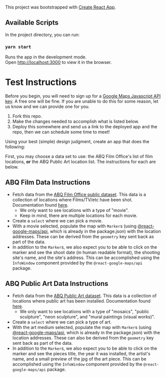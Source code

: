 This project was bootstrapped with [Create React App](https://github.com/facebook/create-react-app).

## Available Scripts

In the project directory, you can run:

### `yarn start`

Runs the app in the development mode.<br />
Open [http://localhost:3000](http://localhost:3000) to view it in the browser.

# Test Instructions

Before you begin, you will need to sign up for a [Google Maps Javascript API key](https://developers.google.com/maps/documentation/javascript/get-api-key). A free one will be fine. If you are unable to do this for some reason, let us know and we can provide one for you.

1. Fork this repo.
2. Make the changes needed to accomplish what is listed below.
3. Deploy this somewhere and send us a link to the deployed app and the repo, then we can schedule some time to meet!

Using your best (simple) design judgment, create an app that does the following:

First, you may choose a data set to use: the ABQ Film Office's list of film locations, **or** the ABQ Public Art location list. The instructions for each are below.

## ABQ Film Data Instructions

- Fetch data from the [ABQ Film Office public dataset](https://coagisweb.cabq.gov/arcgis/rest/services/public/FilmLocations/MapServer/0/query?where=1%3D1&text=&objectIds=&time=&geometry=&geometryType=esriGeometryEnvelope&inSR=&spatialRel=esriSpatialRelIntersects&relationParam=&outFields=*&returnGeometry=true&maxAllowableOffset=&geometryPrecision=&outSR=4326&returnIdsOnly=false&returnCountOnly=false&orderByFields=&groupByFieldsForStatistics=&outStatistics=&returnZ=false&returnM=false&gdbVersion=&f=pjson). This data is a collection of locations where Films/TV/etc have been shot. Documentation found [here](http://data.cabq.gov/business/filmlocations/MetaData.pdf).
    - We only want to see locations with a type of "movie".
    - Keep in mind, there are multiple locations for each movie.
- Create a `select` where we can pick a movie.
- With a movie selected, populate the map with `Marker`s (using [@react-google-maps/api](https://react-google-maps-api-docs.netlify.com/), which is already in the package.json) with the location addresses. These can be derived from the `geometry` key sent back as part of the data. 
- In addition to the `Marker`s, we also expect you to be able to click on the marker and see the shoot date (in human readable format), the shooting site's name, and the site's address. This can be accomplished using the `InfoWindow` component provided by the `@react-google-maps/api` package.

## ABQ Public Art Data Instructions

- Fetch data from the [ABQ Public Art dataset](https://coagisweb.cabq.gov/arcgis/rest/services/public/PublicArt/MapServer/0/query?where=1%3D1&text=&objectIds=&time=&geometry=&geometryType=esriGeometryEnvelope&inSR=&spatialRel=esriSpatialRelIntersects&relationParam=&outFields=*&returnGeometry=true&maxAllowableOffset=&geometryPrecision=&outSR=4326&returnIdsOnly=false&returnCountOnly=false&orderByFields=&groupByFieldsForStatistics=&outStatistics=&returnZ=false&returnM=false&gdbVersion=&returnDistinctValues=false&f=pjson). This data is a collection of locations where public art has been installed. Documentation found [here](http://data.cabq.gov/community/art/publicart/MetaData.pdf/view).
    - We only want to see locations with a type of "mosaics", "public sculpture", "neon sculpture", and "mural paintings (visual works)".
- Create a `select` where we can pick a type of art.
- With the art medium selected, populate the map with `Marker`s (using [@react-google-maps/api](https://react-google-maps-api-docs.netlify.com/), which is already in the package.json) with the location addresses. These can also be derived from the `geometry` key sent back as part of the data. 
- In addition to the `Marker`s, we also expect you to be able to click on the marker and see the pieces title, the year it was installed, the artist's name, and a small preview of the jpg of the art piece. This can be accomplished using the `InfoWindow` component provided by the `@react-google-maps/api` package.
